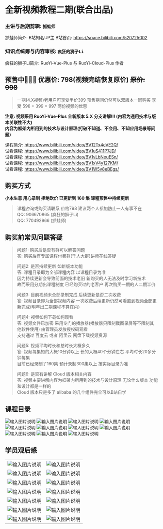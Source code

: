 # 全新视频教程二期(联合出品)

### 主讲与后期剪辑: `抓蛙师` 

抓蛙师简介: B站知名UP主 B站首页: https://space.bilibili.com/520725002

### 知识点统筹与内容审核: `疯狂的狮子Li`

疯狂的狮子Li简介: RuoYi-Vue-Plus 与 RuoYi-Cloud-Plus 作者

## 预售中🎉🎉🎉 优惠价: 798(视频完结恢复原价) ~~原价: 998~~
> 一期(4.X视频)老用户可享受半价399 预售期间仍然可以双版本一同购买 享受 598 + 399 = 997 两份视频的优惠

**注意: 视频采用 RuoYi-Vue-Plus 全新版本 5.X 分支讲解!!! (内容为通用技术与版本关联性不大)**<br>
**内容为框架内所用到的技术与设计原理(打破不知道、不会用、不知应用场景等问题)**

课程简介: https://www.bilibili.com/video/BV12Tx4eVE2Q/
<br>
试看课程: https://www.bilibili.com/video/BV1uS411P7JD/
<br>
试看课程: https://www.bilibili.com/video/BV1vLbNeuESn/
<br>
试看课程: https://www.bilibili.com/video/BV1xV4y127KM/
<br>
试看课程: https://www.bilibili.com/video/BV1W5v8eBEgs/
<br>

## 购买方式

**小本生意 用心录制 拒绝砍价 已更新到 160 集 课程预售中持续更新**<br>
> 课程咨询或购买请联系 价格798 建议两个人都加防止一人有事不在<br>
> QQ:  906670865 (疯狂的狮子Li)<br>
> QQ:  770492966 (抓蛙师)

## 购买前常见问题答疑
> 问题1: 购买后是否有群可以解答问题<br>
> 答: 购买后有专属课程付费群(千人大群)讲师在线答疑
> 
> 问题2: 是否持续更新 如新版本功能<br>
> 答: 课程目录即为全部课程内容 以课程目录为准<br>
> 因为持续更新会导致前面的技术老旧 新购买的人无法及时学习新技术<br>
> 故而采用分期出课程制度 已经购买过的老客户 再次购买一期的人二期半价
> 
> 问题3: 目前视频未全部录制完成 后续更新是否二次收费<br>
> 答: 视频目录即为全部视频内容 一次收费后续更新仍然可看直到视频全部更新完成(明年出二期课程不算在内)
>
> 问题4: 视频如何下载如何观看<br>
> 答: 视频文件已加密 采用专门的播放器(播放器只限制截图录屏等不限制其他软件使用) 由管理员发放授权码观看<br>
> 支持通过 百度云 或者 阿里云 网盘下载视频资源
>
> 问题5: 视频平均时长和总时长大概多久<br>
> 答: 视频每集短的大概10分钟以上 长的大概40个分钟左右 平均时长20多分钟每集<br>
> 目前已经录制了160集 预计录制300集以上 按实际目录为准
> 
> 问题6: 是否有讲解 Cloud 版本相关内容<br>
> 答: 视频主要讲解内容为框架内所用到的技术与设计原理 无论什么版本 功能和设计都是一样的<br>
> Cloud 版本只是多了 alibaba 的几个组件完全可以B站自学

## 课程目录

![输入图片说明](https://foruda.gitee.com/images/1727601901610308220/5c28e453_1766278.png "屏幕截图")
![输入图片说明](https://foruda.gitee.com/images/1727603697672351164/65c73e29_1766278.png "屏幕截图")
![输入图片说明](https://foruda.gitee.com/images/1727604635047864742/dfd2664f_1766278.png "屏幕截图")
![输入图片说明](https://foruda.gitee.com/images/1730118032519913336/f5a0c890_1766278.png "屏幕截图")
![输入图片说明](https://foruda.gitee.com/images/1732546200700587631/a61afb99_1766278.png "屏幕截图")
![输入图片说明](https://foruda.gitee.com/images/1733755340537282642/8873ee8a_1766278.png "屏幕截图")
![输入图片说明](https://foruda.gitee.com/images/1727604683502885875/301d1f20_1766278.png "屏幕截图")
![输入图片说明](https://foruda.gitee.com/images/1727604709000120917/fe323fe6_1766278.png "屏幕截图")
![输入图片说明](https://foruda.gitee.com/images/1727604722507639746/3333cf74_1766278.png "屏幕截图")
![输入图片说明](https://foruda.gitee.com/images/1727604735857228532/88e87b74_1766278.png "屏幕截图")
![输入图片说明](https://foruda.gitee.com/images/1727604748670851766/e098301b_1766278.png "屏幕截图")

## 学员观后感

|                                                                                             |                                                                                             |
|---------------------------------------------------------------------------------------------|---------------------------------------------------------------------------------------------|
| ![输入图片说明](https://foruda.gitee.com/images/1691386100129796781/44b69dae_1766278.jpeg "屏幕截图") | ![输入图片说明](https://foruda.gitee.com/images/1691386076834242484/a6073f7d_1766278.png "屏幕截图")  |
| ![输入图片说明](https://foruda.gitee.com/images/1691386089186649583/98ac8b7c_1766278.png "屏幕截图")  | ![输入图片说明](https://foruda.gitee.com/images/1691386108722171132/b937b23a_1766278.jpeg "屏幕截图") |
| ![输入图片说明](https://foruda.gitee.com/images/1695714607596127461/513b6893_1766278.png "屏幕截图")  | ![输入图片说明](https://foruda.gitee.com/images/1692804549604261480/09ef12f6_1766278.png "屏幕截图")  |
| ![输入图片说明](https://foruda.gitee.com/images/1692804541482477905/578e5448_1766278.png "屏幕截图")  | ![输入图片说明](https://foruda.gitee.com/images/1695714614517941469/cac681fb_1766278.png "屏幕截图")  |
| ![输入图片说明](https://foruda.gitee.com/images/1698225407961714462/4d271901_1766278.png "屏幕截图")  | ![输入图片说明](https://foruda.gitee.com/images/1698225416488201339/30572e7f_1766278.png "屏幕截图")  |
| ![输入图片说明](https://foruda.gitee.com/images/1698807198508085566/16c37a1b_1766278.png "屏幕截图")  | ![输入图片说明](https://foruda.gitee.com/images/1698807208125772586/ceed632e_1766278.png "屏幕截图")  |
| ![输入图片说明](https://foruda.gitee.com/images/1698807214013013096/ad3bc016_1766278.png "屏幕截图")  | ![输入图片说明](https://foruda.gitee.com/images/1698807221010472627/72b10901_1766278.png "屏幕截图")  | 
